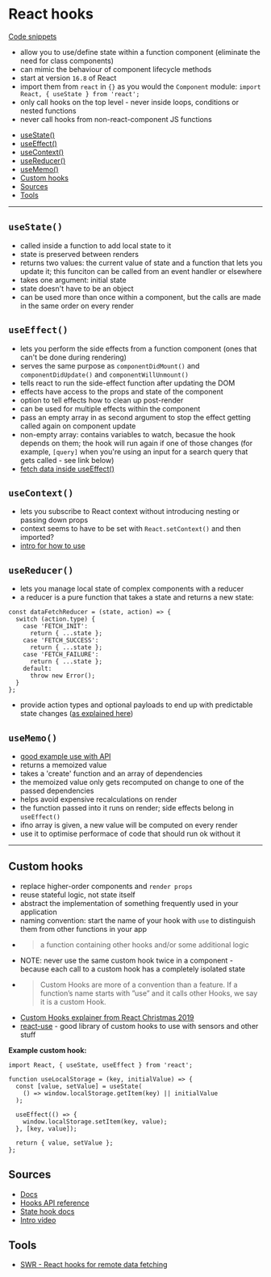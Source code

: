 # React hooks <!-- omit in toc -->

[Code snippets](https://github.com/30-seconds/30-seconds-of-react)

* allow you to use/define state within a function component (eliminate the need for class components)
* can mimic the behaviour of component lifecycle methods
* start at version `16.8` of React
* import them from `react` in `{}` as you would the `Component` module: `import React, { useState } from 'react';`
* only call hooks on the top level - never inside loops, conditions or nested functions
* never call hooks from non-react-component JS functions

- [useState()](#usestate)
- [useEffect()](#useeffect)
- [useContext()](#usecontext)
- [useReducer()](#usereducer)
- [useMemo()](#usememo)
- [Custom hooks](#custom-hooks)
- [Sources](#sources)
- [Tools](#tools)

---

## `useState()`

* called inside a function to add local state to it
* state is preserved between renders
* returns two values: the current value of state and a function that lets you update it; this funciton can be called from an event handler or elsewhere
* takes one argument: initial state
* state doesn't have to be an object
* can be used more than once within a component, but the calls are made in the same order on every render

## `useEffect()`

* lets you perform the side effects from a function component (ones that can't be done during rendering)
* serves the same purpose as `componentDidMount()` and `componentDidUpdate()` and `componentWillUnmount()`
* tells react to run the side-effect function after updating the DOM
* effects have access to the props and state of the component
* option to tell effects how to clean up post-render
* can be used for multiple effects within the component
* pass an empty array in as second argument to stop the effect getting called again on component update
* non-empty array: contains variables to watch, becasue the hook depends on them; the hook will run again if one of those changes (for example, `[query]` when you're using an input for a search query that gets called - see link below)
* [fetch data inside useEffect()](https://www.robinwieruch.de/react-hooks-fetch-data)

## `useContext()`

* lets you subscribe to React context without introducing nesting or passing down props
* context seems to have to be set with `React.setContext()` and then imported?
* [intro for how to use](https://react.christmas/2019/7)

## `useReducer()`

* lets you manage local state of complex components with a reducer
* a reducer is a pure function that takes a state and returns a new state:

```
const dataFetchReducer = (state, action) => {
  switch (action.type) {
    case 'FETCH_INIT':
      return { ...state };
    case 'FETCH_SUCCESS':
      return { ...state };
    case 'FETCH_FAILURE':
      return { ...state };
    default:
      throw new Error();
  }
};
```

* provide action types and optional payloads to end up with predictable state changes ([as explained here](https://www.robinwieruch.de/react-hooks-fetch-data))

## `useMemo()`

* [good example use with API](https://github.com/karlhadwen/newsreader)
* returns a memoized value
* takes a 'create' function and an array of dependencies
* the memoized value only gets recomputed on change to one of the passed dependencies
* helps avoid expensive recalculations on render
* the function passed into it runs on render; side effects belong in `useEffect()`
* ifno array is given, a new value will be computed on every render
* use it to optimise performace of code that should run ok without it

---

## Custom hooks

* replace higher-order components and `render props`
* reuse stateful logic, not state itself
* abstract the implementation of something frequently used in your application
* naming convention: start the name of your hook with `use` to distinguish them from other functions in your app
* > a function containing other hooks and/or some additional logic
* NOTE: never use the same custom hook twice in a component - because each call to a custom hook has a completely isolated state
* > Custom Hooks are more of a convention than a feature. If a function’s name starts with ”use” and it calls other Hooks, we say it is a custom Hook.
* [Custom Hooks explainer from React Christmas 2019](https://react.christmas/2019/13)
* [react-use](https://github.com/streamich/react-use) - good library of custom hooks to use with sensors and other stuff  
    
**Example custom hook:**
    
```
import React, { useState, useEffect } from 'react';

function useLocalStorage = (key, initialValue) => {
  const [value, setValue] = useState(
    () => window.localStorage.getItem(key) || initialValue
  );

  useEffect(() => {
    window.localStorage.setItem(key, value);
  }, [key, value]);

  return { value, setValue };
};
```
    
## Sources

* [Docs](https://reactjs.org/docs/hooks-overview.html)
* [Hooks API reference](https://reactjs.org/docs/hooks-reference.html)
* [State hook docs](https://reactjs.org/docs/hooks-state.html)
* [Intro video](https://reactjs.org/docs/hooks-intro.html)

## Tools

* [SWR - React hooks for remote data fetching](https://swr.now.sh/)
